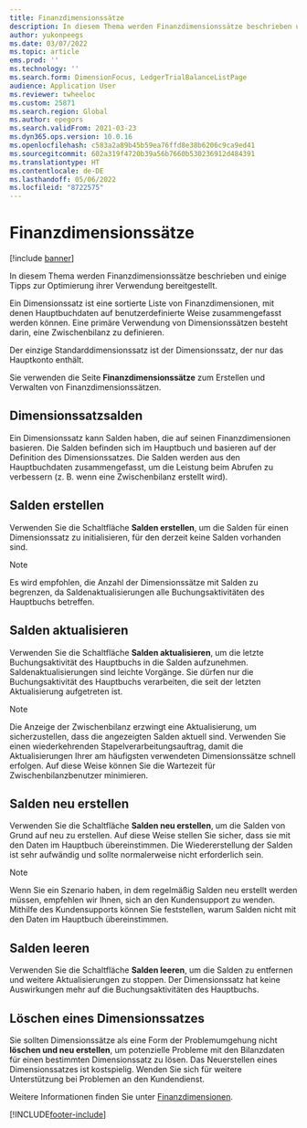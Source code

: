 ```yaml
---
title: Finanzdimensionssätze
description: In diesem Thema werden Finanzdimensionssätze beschrieben und einige Tipps zur Optimierung ihrer Verwendung bereitgestellt.
author: yukonpeegs
ms.date: 03/07/2022
ms.topic: article
ems.prod: ''
ms.technology: ''
ms.search.form: DimensionFocus, LedgerTrialBalanceListPage
audience: Application User
ms.reviewer: twheeloc
ms.custom: 25871
ms.search.region: Global
ms.author: epegors
ms.search.validFrom: 2021-03-23
ms.dyn365.ops.version: 10.0.16
ms.openlocfilehash: c583a2a89b45b59ea76ffd8e38b6206c9ca9ed41
ms.sourcegitcommit: 602a319f4720b39a56b7660b530236912d484391
ms.translationtype: HT
ms.contentlocale: de-DE
ms.lasthandoff: 05/06/2022
ms.locfileid: "8722575"
---
```

# <a name="financial-dimension-sets"></a>Finanzdimensionssätze

[!include [banner](../includes/banner.md)]

In diesem Thema werden Finanzdimensionssätze beschrieben und einige Tipps zur Optimierung ihrer Verwendung bereitgestellt.

Ein Dimensionssatz ist eine sortierte Liste von Finanzdimensionen, mit denen Hauptbuchdaten auf benutzerdefinierte Weise zusammengefasst werden können. Eine primäre Verwendung von Dimensionssätzen besteht darin, eine Zwischenbilanz zu definieren.

Der einzige Standarddimensionssatz ist der Dimensionssatz, der nur das Hauptkonto enthält.

Sie verwenden die Seite **Finanzdimensionssätze** zum Erstellen und Verwalten von Finanzdimensionssätzen.

## <a name="dimension-set-balances"></a>Dimensionssatzsalden

Ein Dimensionssatz kann Salden haben, die auf seinen Finanzdimensionen basieren. Die Salden befinden sich im Hauptbuch und basieren auf der Definition des Dimensionssatzes. Die Salden werden aus den Hauptbuchdaten zusammengefasst, um die Leistung beim Abrufen zu verbessern (z. B. wenn eine Zwischenbilanz erstellt wird).

## <a name="create-balances"></a>Salden erstellen

Verwenden Sie die Schaltfläche **Salden erstellen**, um die Salden für einen Dimensionssatz zu initialisieren, für den derzeit keine Salden vorhanden sind.

> [!NOTE]
> Es wird empfohlen, die Anzahl der Dimensionssätze mit Salden zu begrenzen, da Saldenaktualisierungen alle Buchungsaktivitäten des Hauptbuchs betreffen.

## <a name="update-balances"></a>Salden aktualisieren

Verwenden Sie die Schaltfläche **Salden aktualisieren**, um die letzte Buchungsaktivität des Hauptbuchs in die Salden aufzunehmen. Saldenaktualisierungen sind leichte Vorgänge. Sie dürfen nur die Buchungsaktivität des Hauptbuchs verarbeiten, die seit der letzten Aktualisierung aufgetreten ist.

> [!NOTE]
> Die Anzeige der Zwischenbilanz erzwingt eine Aktualisierung, um sicherzustellen, dass die angezeigten Salden aktuell sind. Verwenden Sie einen wiederkehrenden Stapelverarbeitungsauftrag, damit die Aktualisierungen Ihrer am häufigsten verwendeten Dimensionssätze schnell erfolgen. Auf diese Weise können Sie die Wartezeit für Zwischenbilanzbenutzer minimieren.

## <a name="rebuild-balances"></a>Salden neu erstellen

Verwenden Sie die Schaltfläche **Salden neu erstellen**, um die Salden von Grund auf neu zu erstellen. Auf diese Weise stellen Sie sicher, dass sie mit den Daten im Hauptbuch übereinstimmen. Die Wiedererstellung der Salden ist sehr aufwändig und sollte normalerweise nicht erforderlich sein.

> [!NOTE]
> Wenn Sie ein Szenario haben, in dem regelmäßig Salden neu erstellt werden müssen, empfehlen wir Ihnen, sich an den Kundensupport zu wenden. Mithilfe des Kundensupports können Sie feststellen, warum Salden nicht mit den Daten im Hauptbuch übereinstimmen.

## <a name="clear-balances"></a>Salden leeren

Verwenden Sie die Schaltfläche **Salden leeren**, um die Salden zu entfernen und weitere Aktualisierungen zu stoppen. Der Dimensionssatz hat keine Auswirkungen mehr auf die Buchungsaktivitäten des Hauptbuchs.

## <a name="delete-a-dimension-set"></a>Löschen eines Dimensionssatzes

Sie sollten Dimensionssätze als eine Form der Problemumgehung nicht **löschen und neu erstellen**, um potenzielle Probleme mit den Bilanzdaten für einen bestimmten Dimensionssatz zu lösen. Das Neuerstellen eines Dimensionssatzes ist kostspielig. Wenden Sie sich für weitere Unterstützung bei Problemen an den Kundendienst. 


Weitere Informationen finden Sie unter [Finanzdimensionen](financial-dimensions.md).

[!INCLUDE[footer-include](../../includes/footer-banner.md)]

